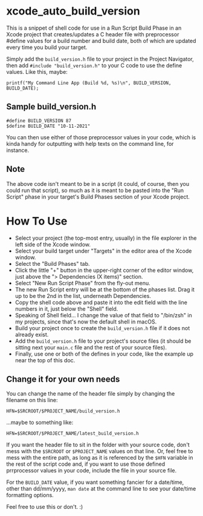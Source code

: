 # xcode_auto_build_version

This is a snippet of shell code for use in a Run Script Build Phase in an Xcode project that creates/updates a C header file with preprocessor #define values for a build number and build date, both of which are updated every time you build your target.

Simply add the `build_version.h` file to your project in the Project Navigator, then add `#include "build_version.h"` to your C code to use the define values. Like this, maybe:

`printf("My Command Line App (Build %d, %s)\n", BUILD_VERSION, BUILD_DATE);`

## Sample build_version.h

```
#define BUILD_VERSION 87
$define BUILD_DATE "10-11-2021"
```

You can then use either of those preprocessor values in your code, which is kinda handy for outputting with help texts on the command line, for instance.

## Note
The above code isn't meant to be in a script (it could, of course, then you could run that script), so much as it is meant to be pasted into the "Run Script" phase in your target's Build Phases section of your Xcode project.

# How To Use

- Select your project (the top-most entry, usually) in the file explorer in the left side of the Xcode window.
- Select your build target under "Targets" in the editor area of the Xcode window.
- Select the "Build Phases" tab.
- Click the little "+" button in the upper-right corner of the editor window, just above the "> Dependencies (X items)" section.
- Select "New Run Script Phase" from the fly-out menu.
- The new Run Script entry will be at the bottom of the phases list. Drag it up to be the 2nd in the list, underneath Dependencies.
- Copy the shell code above and paste it into the edit field with the line numbers in it, just below the "Shell" field.
- Speaking of Shell field... I change the value of that field to "/bin/zsh" in my projects, since that's now the default shell in macOS.
- Build your project once to create the `build_version.h` file if it does not already exist.
- Add the `build_version.h` file to your project's source files (it should be sitting next your `main.c` file and the rest of your source files).
- Finally, use one or both of the defines in your code, like the example up near the top of this doc.

## Change it for your own needs

You can change the name of the header file simply by changing the filename on this line:

`HFN=$SRCROOT/$PROJECT_NAME/build_version.h`

...maybe to something like:

`HFN=$SRCROOT/$PROJECT_NAME/latest_build_version.h`

If you want the header file to sit in the folder with your source code, don't mess with the `$SRCROOT` or `$PROJECT_NAME` values on that line. Or, feel free to mess with the entire path, as long as it is referenced by the `$HFN` variable in the rest of the script code and, if you want to use those defined prrprocessor values in your code, include the file in your source file. 

For the `BUILD_DATE` value, if you want something fancier for a date/time, other than dd/mm/yyyy, `man date` at the command line to see your date/time formatting options.

Feel free to use this or don't. :)

